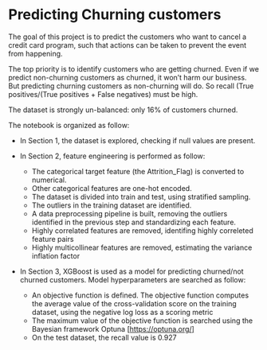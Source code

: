# Predicting Churning customers

The goal of this project is to predict the customers who want to cancel a credit card program, such that actions can be taken to prevent the event from happening.

The top priority is to identify customers who are getting churned. Even if we predict non-churning customers as churned, it won’t harm our business. But predicting churning customers as non-churning will do. So recall (True positives/(True positives + False negatives) must be high.

The dataset is strongly un-balanced: only 16% of customers churned.

The notebook is organized as follow:

+ In Section 1, the dataset is explored, checking if null values are present.

+ In Section 2, feature engineering is performed as follow:
    + The categorical target feature (the Attrition_Flag) is converted to numerical.
    + Other categorical features are one-hot encoded.
    + The dataset is divided into train and test, using stratified sampling.
    + The outliers in the training dataset are identified.
    + A data preprocessing pipeline is built, removing the outliers identified in the previous step and standardizing each feature.
    + Highly correlated features are removed, identifing highly correleted feature pairs
    + Highly multicollinear features are removed, estimating the variance inflation factor

+ In Section 3, XGBoost is used as a model for predicting churned/not churned customers. Model hyperparameters are searched as follow:
    + An objective function is defined. The objective function computes the average value of the cross-validation score on the training dataset, using the negative log loss as a scoring metric
    + The maximum value of the objective function is searched using the Bayesian framework Optuna [https://optuna.org/]
    + On the test dataset, the recall value is 0.927
